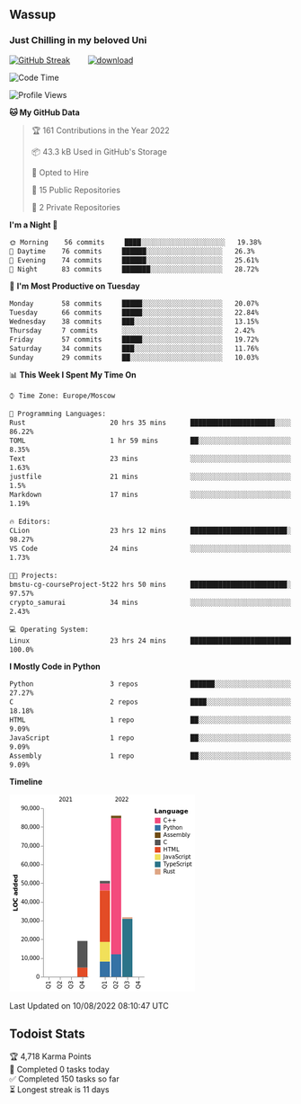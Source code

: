 ## Wassup 
### Just Chilling in my beloved Uni 

<!--
-->

[![GitHub Streak](http://github-readme-streak-stats.herokuapp.com?user=archeoss&theme=shades-of-purple&hide_border=true&date_format=j%20M%5B%20Y%5D)](https://git.io/streak-stats)&nbsp;&nbsp;&nbsp;&nbsp;&nbsp;&nbsp;&nbsp;&nbsp;[![download](https://user-images.githubusercontent.com/68448737/147796309-d8b65b1d-4dde-40d9-b03a-2b42aaa6cd43.jpeg)
](http://bmstu.ru/)

<!--START_SECTION:waka-->
![Code Time](http://img.shields.io/badge/Code%20Time-434%20hrs%206%20mins-blue)

![Profile Views](http://img.shields.io/badge/Profile%20Views-0-blue)

**🐱 My GitHub Data** 

> 🏆 161 Contributions in the Year 2022
 > 
> 📦 43.3 kB Used in GitHub's Storage 
 > 
> 💼 Opted to Hire
 > 
> 📜 15 Public Repositories 
 > 
> 🔑 2 Private Repositories  
 > 
**I'm a Night 🦉** 

```text
🌞 Morning    56 commits     ████░░░░░░░░░░░░░░░░░░░░░   19.38% 
🌆 Daytime    76 commits     ██████░░░░░░░░░░░░░░░░░░░   26.3% 
🌃 Evening    74 commits     ██████░░░░░░░░░░░░░░░░░░░   25.61% 
🌙 Night      83 commits     ███████░░░░░░░░░░░░░░░░░░   28.72%

```
📅 **I'm Most Productive on Tuesday** 

```text
Monday       58 commits     █████░░░░░░░░░░░░░░░░░░░░   20.07% 
Tuesday      66 commits     █████░░░░░░░░░░░░░░░░░░░░   22.84% 
Wednesday    38 commits     ███░░░░░░░░░░░░░░░░░░░░░░   13.15% 
Thursday     7 commits      ░░░░░░░░░░░░░░░░░░░░░░░░░   2.42% 
Friday       57 commits     █████░░░░░░░░░░░░░░░░░░░░   19.72% 
Saturday     34 commits     ███░░░░░░░░░░░░░░░░░░░░░░   11.76% 
Sunday       29 commits     ██░░░░░░░░░░░░░░░░░░░░░░░   10.03%

```


📊 **This Week I Spent My Time On** 

```text
⌚︎ Time Zone: Europe/Moscow

💬 Programming Languages: 
Rust                     20 hrs 35 mins      █████████████████████░░░░   86.22% 
TOML                     1 hr 59 mins        ██░░░░░░░░░░░░░░░░░░░░░░░   8.35% 
Text                     23 mins             ░░░░░░░░░░░░░░░░░░░░░░░░░   1.63% 
justfile                 21 mins             ░░░░░░░░░░░░░░░░░░░░░░░░░   1.5% 
Markdown                 17 mins             ░░░░░░░░░░░░░░░░░░░░░░░░░   1.19%

🔥 Editors: 
CLion                    23 hrs 12 mins      ████████████████████████░   98.27% 
VS Code                  24 mins             ░░░░░░░░░░░░░░░░░░░░░░░░░   1.73%

🐱‍💻 Projects: 
bmstu-cg-courseProject-5t22 hrs 50 mins      ████████████████████████░   97.57% 
crypto_samurai           34 mins             ░░░░░░░░░░░░░░░░░░░░░░░░░   2.43%

💻 Operating System: 
Linux                    23 hrs 24 mins      █████████████████████████   100.0%

```

**I Mostly Code in Python** 

```text
Python                   3 repos             ██████░░░░░░░░░░░░░░░░░░░   27.27% 
C                        2 repos             ████░░░░░░░░░░░░░░░░░░░░░   18.18% 
HTML                     1 repo              ██░░░░░░░░░░░░░░░░░░░░░░░   9.09% 
JavaScript               1 repo              ██░░░░░░░░░░░░░░░░░░░░░░░   9.09% 
Assembly                 1 repo              ██░░░░░░░░░░░░░░░░░░░░░░░   9.09%

```


**Timeline**

![Chart not found](https://raw.githubusercontent.com/archeoss/archeoss/master/charts/bar_graph.png) 


 Last Updated on 10/08/2022 08:10:47 UTC
<!--END_SECTION:waka-->

## Todoist Stats

<!-- TODO-IST:START -->
🏆  4,718 Karma Points           
🌸  Completed 0 tasks today           
✅  Completed 150 tasks so far           
⏳  Longest streak is 11 days
<!-- TODO-IST:END -->

